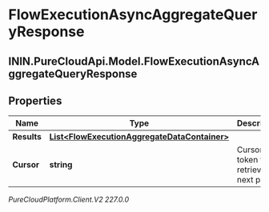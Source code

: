 # FlowExecutionAsyncAggregateQueryResponse

## ININ.PureCloudApi.Model.FlowExecutionAsyncAggregateQueryResponse

## Properties

|Name | Type | Description | Notes|
|------------ | ------------- | ------------- | -------------|
| **Results** | [**List&lt;FlowExecutionAggregateDataContainer&gt;**](FlowExecutionAggregateDataContainer) |  | [optional] |
| **Cursor** | **string** | Cursor token to retrieve next page | [optional] |



_PureCloudPlatform.Client.V2 227.0.0_
